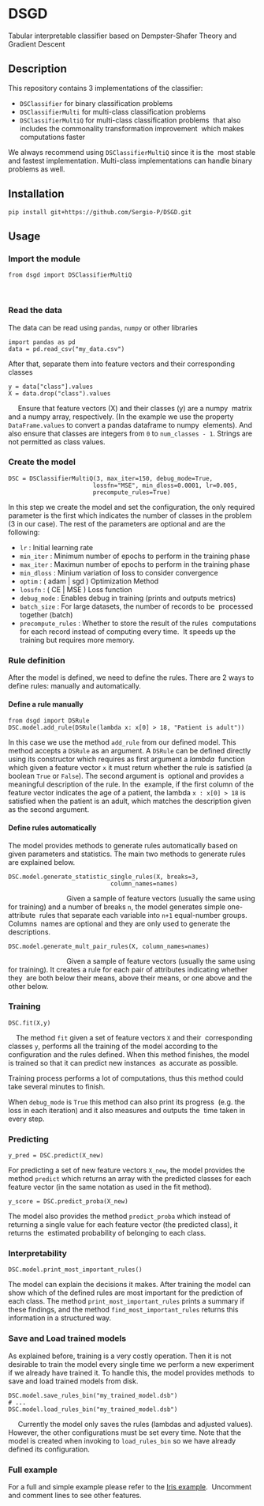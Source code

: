 # DSGD

Tabular interpretable classifier based on Dempster-Shafer Theory and 
Gradient Descent

## Description

This repository contains 3 implementations of the classifier:

- `DSClassifier` for binary classification problems
- `DSClassifierMulti` for multi-class classification problems
- `DSClassifierMultiQ` for multi-class classification problems 
that also includes the commonality transformation improvement 
which makes computations faster

We always recommend using `DSClassifierMultiQ` since it is the 
most stable and fastest implementation. Multi-class implementations
can handle binary problems as well.

## Installation

    pip install git+https://github.com/Sergio-P/DSGD.git

## Usage

### Import the module

    from dsgd import DSClassifierMultiQ
    
### Read the data

The data can be read using `pandas`, `numpy` or other libraries

    import pandas as pd
    data = pd.read_csv("my_data.csv")

After that, separate them into feature vectors and their corresponding 
classes

    y = data["class"].values
    X = data.drop("class").values
    
Ensure that feature vectors (X) and their classes (y) are a numpy 
matrix and a numpy array, respectively. (In the example we use the
property `DataFrame.values` to convert a pandas dataframe to numpy 
elements). And also ensure that classes are integers from `0` to
`num_classes - 1`. Strings are not permitted as class values.


### Create the model

    DSC = DSClassifierMultiQ(3, max_iter=150, debug_mode=True, 
                            lossfn="MSE", min_dloss=0.0001, lr=0.005,
                            precompute_rules=True)

In this step we create the model and set the configuration, the only
required parameter is the first which indicates the number of classes
in the problem (3 in our case). The rest of the parameters are optional
and are the following:

- `lr` : Initial learning rate
- `min_iter` : Minimum number of epochs to perform in the training phase
- `max_iter` : Maximun number of epochs to perform in the training phase
- `min_dloss` : Minium variation of loss to consider convergence
- `optim` : ( adam | sgd ) Optimization Method
- `lossfn` : ( CE | MSE ) Loss function
- `debug_mode` : Enables debug in training (prints and outputs metrics)
- `batch_size` : For large datasets, the number of records to be 
processed together (batch)
- `precompute_rules` : Whether to store the result of the rules 
computations for each record instead of computing every time. 
It speeds up the training but requires more memory.

### Rule definition

After the model is defined, we need to define the rules. There are 2 ways
to define rules: manually and automatically.

#### Define a rule manually

    from dsgd import DSRule
    DSC.model.add_rule(DSRule(lambda x: x[0] > 18, "Patient is adult"))

In this case we use the method `add_rule` from our defined model. This
method accepts a `DSRule` as an argument. A `DSRule` can be defined directly
using its constructor which requires as first argument a *lambda* 
function which given a feature vector `x` it must return whether the rule
is satisfied (a boolean `True` or `False`). The second argument is 
optional and provides a meaningful description of the rule. In the 
example, if the first column of the feature vector indicates the age of a
patient, the lambda `x : x[0] > 18` is satisfied when the patient is an adult,
which matches the description given as the second argument.

#### Define rules automatically

The model provides methods to generate rules automatically based on 
given parameters and statistics. The main two methods to generate rules
are explained below.

    DSC.model.generate_statistic_single_rules(X, breaks=3, 
                                 column_names=names)
                             
Given a sample of feature vectors (usually the same using for training)
and a number of breaks `n`, the model generates simple one-attribute 
rules that separate each variable into `n+1` equal-number groups. Columns 
names are optional and they are only used to generate the descriptions.

    DSC.model.generate_mult_pair_rules(X, column_names=names)
                             
Given a sample of feature vectors (usually the same using for training).
It creates a rule for each pair of attributes indicating whether they 
are both below their means, above their means, or one above and the 
other below.

### Training

    DSC.fit(X,y)
   
The method `fit` given a set of feature vectors `X` and their 
corresponding classes `y`, performs all the training of the model
according to the configuration and the rules defined. When this method
finishes, the model is trained so that it can predict new instances 
as accurate as possible.

Training process performs a lot of computations, thus this method
could take several minutes to finish.

When `debug_mode` is `True` this method can also print its progress 
(e.g. the loss in each iteration) and it also measures and outputs the 
time taken in every step.

### Predicting

    y_pred = DSC.predict(X_new)

For predicting a set of new feature vectors `X_new`, the model provides
the method `predict` which returns an array with the predicted classes
for each feature vector (in the same notation as used in the fit method). 

    y_score = DSC.predict_proba(X_new)

The model also provides the method `predict_proba` which instead of 
returning a single value for each feature vector (the predicted class), it returns the 
estimated probability of belonging to each class.

### Interpretability

    DSC.model.print_most_important_rules()

The model can explain the decisions it makes. After training the model can
show which of the defined rules are most important for the prediction
of each class. The method `print_most_important_rules` prints a summary
if these findings, and the method `find_most_important_rules` returns this
information in a structured way.

### Save and Load trained models

As explained before, training is a very costly operation. Then it is not 
desirable to train the model every single time we perform a new experiment
if we already have trained it. To handle this, the model provides methods 
to save and load trained models from disk.

    DSC.model.save_rules_bin("my_trained_model.dsb")
    # ...
    DSC.model.load_rules_bin("my_trained_model.dsb")
    
Currently the model only saves the rules (lambdas and adjusted values). 
However, the other configurations must be set every time. Note that the 
model is created when invoking to `load_rules_bin` so we have already
defined its configuration.


### Full example

For a full and simple example please refer to the [Iris example](https://github.com/Sergio-P/DSGD/blob/master/examples/ds_model_iris_3.py). 
Uncomment and comment lines to see other features. 